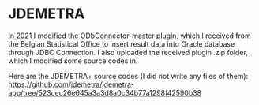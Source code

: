# JDEMETRA
In 2021 I modified the ODbConnector-master plugin, which I received from the Belgian Statistical Office to insert result data into Oracle database through JDBC Connection.
I also uploaded the received plugin .zip folder, which I modified some source codes in.

Here are the JDEMETRA+ source codes (I did not write any files of them):
https://github.com/jdemetra/jdemetra-app/tree/523cec26e645a3a3d8a0c34b77a1298f42590b38

